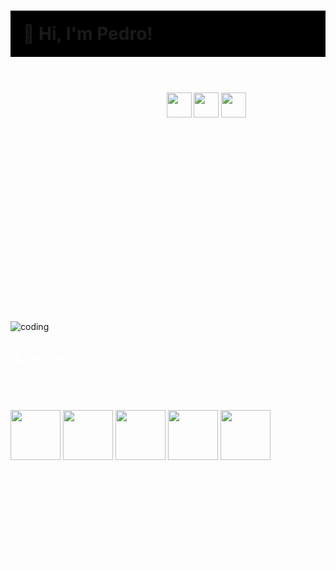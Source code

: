 <h1 style="background-color: #000000; padding: 20px;"color: #ffffff; font-family: system-ui, -apple-system, BlinkMacSystemFont, 'Segoe UI', Roboto, Oxygen, Ubuntu, Cantarell, 'Open Sans', 'Helvetica Neue', sans-serif;">
    👋 Hi, I'm Pedro!
</h1>
<ul style="color: #ffffff; font-family: system-ui, -apple-system, BlinkMacSystemFont, 'Segoe UI', Roboto, Oxygen, Ubuntu, Cantarell, 'Open Sans', 'Helvetica Neue', sans-serif;">
    <li>🔭 I’m currently working on developing an MMORPG under my company, Arcadia Realms.</li>
    <li>🌱 I’m currently learning about QA,
        <img src="https://cdn.jsdelivr.net/gh/devicons/devicon@latest/icons/github/github-original-wordmark.svg" width="40" height="40"/>
        <img src="https://cdn.jsdelivr.net/gh/devicons/devicon@latest/icons/csharp/csharp-plain.svg" width="40" height="40" /> 
        <img src="https://cdn.jsdelivr.net/gh/devicons/devicon@latest/icons/cplusplus/cplusplus-original.svg" width="40" height="40" />.
    </li>
    <li>👯 I’m looking to collaborate on game design, story development, and immersive world-building for MMORPGs.</li>
    <li>🤔 I’m looking for help to get a job in QA and level design in the games industry.</li>
    <li>💬 Ask me about game development, MMORPGs, or games in general.</li>
    <li>⚡ Fun fact: I’m passionate about creating worlds that bring people together through shared adventures and stories.</li>
</ul>

<h2 style="color: #ffffff; font-family: system-ui, -apple-system, BlinkMacSystemFont, 'Segoe UI', Roboto, Oxygen, Ubuntu, Cantarell, 'Open Sans', 'Helvetica Neue', sans-serif;">
    👨‍💻 About Me
</h2>
<p style="color: #ffffff; font-family: system-ui, -apple-system, BlinkMacSystemFont, 'Segoe UI', Roboto, Oxygen, Ubuntu, Cantarell, 'Open Sans', 'Helvetica Neue', sans-serif;">
    As a Game Developer with a passion for creating immersive digital worlds, I bring a unique combination of technical expertise and creative vision to each project. My experience spans roles in game design, narrative development, and educational game creation. I specialize in game mechanics, 3D modeling, and programming, particularly in C# and C++.
</p>
<img src="https://github.com/user-attachments/assets/bc4e20c5-a870-4981-8866-9ecb45311e92" alt="coding">

<h2 style="color: #ffffff; font-family: system-ui, -apple-system, BlinkMacSystemFont, 'Segoe UI', Roboto, Oxygen, Ubuntu, Cantarell, 'Open Sans', 'Helvetica Neue', sans-serif;">
    🕹️ Projects
</h2>

<h3 style="color: #ffffff; font-family: system-ui, -apple-system, BlinkMacSystemFont, 'Segoe UI', Roboto, Oxygen, Ubuntu, Cantarell, 'Open Sans', 'Helvetica Neue', sans-serif;">
    Faces de Charlie
</h3>
<div>
    <img src="https://cdn.jsdelivr.net/gh/devicons/devicon@latest/icons/unity/unity-original-wordmark.svg" width="80" height="80" />
    <img src="https://cdn.jsdelivr.net/gh/devicons/devicon@latest/icons/blender/blender-original-wordmark.svg" width="80" height="80" />
    <img src="https://cdn.jsdelivr.net/gh/devicons/devicon@latest/icons/photoshop/photoshop-original.svg" width="80" height="80" />
    <img src="https://cdn.jsdelivr.net/gh/devicons/devicon@latest/icons/visualstudio/visualstudio-original.svg" width="80" height="80" />
    <img src="https://cdn.jsdelivr.net/gh/devicons/devicon@latest/icons/csharp/csharp-plain.svg" width="80" height="80" />
</div>
<p style="color: #ffffff; font-family: system-ui, -apple-system, BlinkMacSystemFont, 'Segoe UI', Roboto, Oxygen, Ubuntu, Cantarell, 'Open Sans', 'Helvetica Neue', sans-serif;">
    <em>Project for Final Graduation, Universidade do Vale do Itajaí, 2019</em>
</p>
<ul style="color: #ffffff; font-family: system-ui, -apple-system, BlinkMacSystemFont, 'Segoe UI', Roboto, Oxygen, Ubuntu, Cantarell, 'Open Sans', 'Helvetica Neue', sans-serif;">
    <li>Developed an interactive narrative game exploring the dual lives of an elderly protagonist in a retirement home.</li>
    <li>Utilized Unity for game mechanics and narrative, Maya and 3DS Max for modeling, and Photoshop for textures.</li>
    <li>Managed all phases of the project, focusing on emotional narratives and minimalist low-polygon graphics to emphasize thematic contrasts.</li>
</ul>
